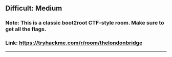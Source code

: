 ## Difficult: Medium ##
### Note: This is a classic boot2root CTF-style room. Make sure to get all the flags.
### Link: https://tryhackme.com/r/room/thelondonbridge
-------------------------------------------------------







